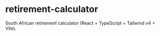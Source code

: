 # retirement-calculator
South African retirement calculator (React + TypeScript + Tailwind v4 + Vite).
